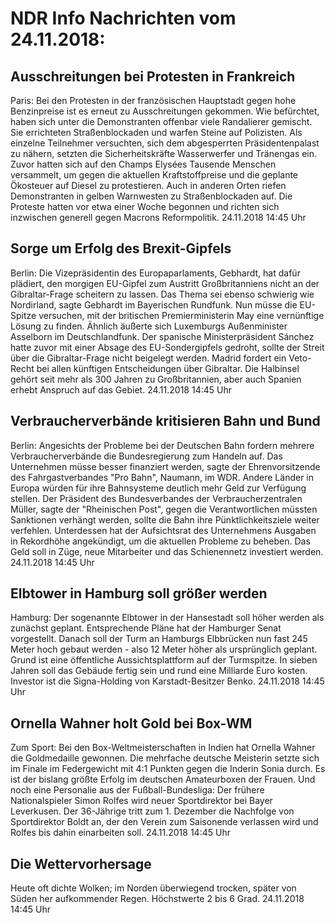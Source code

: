 # NDR Info Nachrichten vom 24.11.2018:


## Ausschreitungen bei Protesten in Frankreich
Paris: Bei den Protesten in der französischen Hauptstadt gegen hohe Benzinpreise ist es erneut zu Ausschreitungen gekommen. Wie befürchtet, haben sich unter die Demonstranten offenbar viele Randalierer gemischt. Sie errichteten Straßenblockaden und warfen Steine auf Polizisten. Als einzelne Teilnehmer versuchten, sich dem abgesperrten Präsidentenpalast zu nähern, setzten die Sicherheitskräfte Wasserwerfer und Tränengas ein. Zuvor hatten sich auf den Champs Elysées Tausende Menschen versammelt, um gegen die aktuellen Kraftstoffpreise und die geplante Ökosteuer auf Diesel zu protestieren. Auch in anderen Orten riefen Demonstranten in gelben Warnwesten zu Straßenblockaden auf. Die Proteste hatten vor etwa einer Woche begonnen und richten sich inzwischen generell gegen Macrons Reformpolitik. 24.11.2018 14:45 Uhr 

## Sorge um Erfolg des Brexit-Gipfels
Berlin: Die Vizepräsidentin des Europaparlaments, Gebhardt, hat dafür plädiert, den morgigen EU-Gipfel zum Austritt Großbritanniens nicht an der Gibraltar-Frage scheitern zu lassen. Das Thema sei ebenso schwierig wie Nordirland, sagte Gebhardt im Bayerischen Rundfunk. Nun müsse die EU-Spitze versuchen, mit der britischen Premierministerin May eine vernünftige Lösung zu finden. Ähnlich äußerte sich Luxemburgs Außenminister Asselborn im Deutschlandfunk. Der spanische Ministerpräsident Sánchez hatte zuvor mit einer Absage des EU-Sondergipfels gedroht, sollte der Streit über die Gibraltar-Frage nicht beigelegt werden. Madrid fordert ein Veto-Recht bei allen künftigen Entscheidungen über Gibraltar. Die Halbinsel gehört seit mehr als 300 Jahren zu Großbritannien, aber auch Spanien erhebt Anspruch auf das Gebiet. 24.11.2018 14:45 Uhr 

## Verbraucherverbände kritisieren Bahn und Bund
Berlin: Angesichts der Probleme bei der Deutschen Bahn fordern mehrere Verbraucherverbände die Bundesregierung zum Handeln auf. Das Unternehmen müsse besser finanziert werden, sagte der Ehrenvorsitzende des Fahrgastverbandes "Pro Bahn", Naumann, im WDR. Andere Länder in Europa würden für ihre Bahnsysteme deutlich mehr Geld zur Verfügung stellen. Der Präsident des Bundesverbandes der Verbraucherzentralen Müller, sagte der "Rheinischen Post", gegen die Verantwortlichen müssten Sanktionen verhängt werden, sollte die Bahn ihre Pünktlichkeitsziele weiter verfehlen. Unterdessen hat der Aufsichtsrat des Unternehmens Ausgaben in Rekordhöhe angekündigt, um die aktuellen Probleme zu beheben. Das Geld soll in Züge, neue Mitarbeiter und das Schienennetz investiert werden. 24.11.2018 14:45 Uhr 

## Elbtower in Hamburg soll größer werden
Hamburg: Der sogenannte Elbtower in der Hansestadt soll höher werden als zunächst geplant. Entsprechende Pläne hat der Hamburger Senat vorgestellt. Danach soll der Turm an Hamburgs Elbbrücken nun fast 245 Meter hoch gebaut werden - also 12 Meter höher als ursprünglich geplant. Grund ist eine öffentliche Aussichtsplattform auf der Turmspitze. In sieben Jahren soll das Gebäude fertig sein und rund eine Milliarde Euro kosten. Investor ist die Signa-Holding von Karstadt-Besitzer Benko. 24.11.2018 14:45 Uhr 

## Ornella Wahner holt Gold bei Box-WM
Zum Sport: Bei den Box-Weltmeisterschaften in Indien hat Ornella Wahner die Goldmedaille gewonnen. Die mehrfache deutsche Meisterin setzte sich im Finale im Federgewicht mit 4:1 Punkten gegen die Inderin Sonia durch. Es ist der bislang größte Erfolg im deutschen Amateurboxen der Frauen. Und noch eine Personalie aus der Fußball-Bundesliga: Der frühere Nationalspieler Simon Rolfes wird neuer Sportdirektor bei Bayer Leverkusen. Der 36-Jährige tritt zum 1. Dezember die Nachfolge von Sportdirektor Boldt an, der den Verein zum Saisonende verlassen wird und Rolfes bis dahin einarbeiten soll. 24.11.2018 14:45 Uhr 

## Die Wettervorhersage
Heute oft dichte Wolken; im Norden überwiegend trocken, später von Süden her aufkommender Regen. Höchstwerte 2 bis 6 Grad. 24.11.2018 14:45 Uhr 
